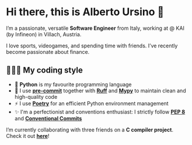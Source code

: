 # Hi there, this is Alberto Ursino 👋

I’m a passionate, versatile **Software Engineer** from Italy, working at @ KAI (by Infineon) in Villach, Austria.

I love sports, videogames, and spending time with friends. I’ve recently become passionate about finance.

## 👩🏼‍💻 My coding style

- 🐍 **Python** is my favourite programming language
- 🧼 I use [**pre-commit**](https://pre-commit.com/) together with **[Ruff](https://github.com/astral-sh/ruff)** and [**Mypy**](https://github.com/python/mypy) to maintain clean and high-quality code
- ⚡ I use **[Poetry](https://python-poetry.org/)** for an efficient Python environment management
- ✨ I'm a perfectionist and conventions enthusiast: I strictly follow [**PEP 8**](https://peps.python.org/pep-0008/) and [**Conventional Commits**](https://www.conventionalcommits.org/en/v1.0.0/)

I’m currently collaborating with three friends on a **C compiler project**. Check it out [**here**](https://github.com/d-u-d-e/c-compiler)!
